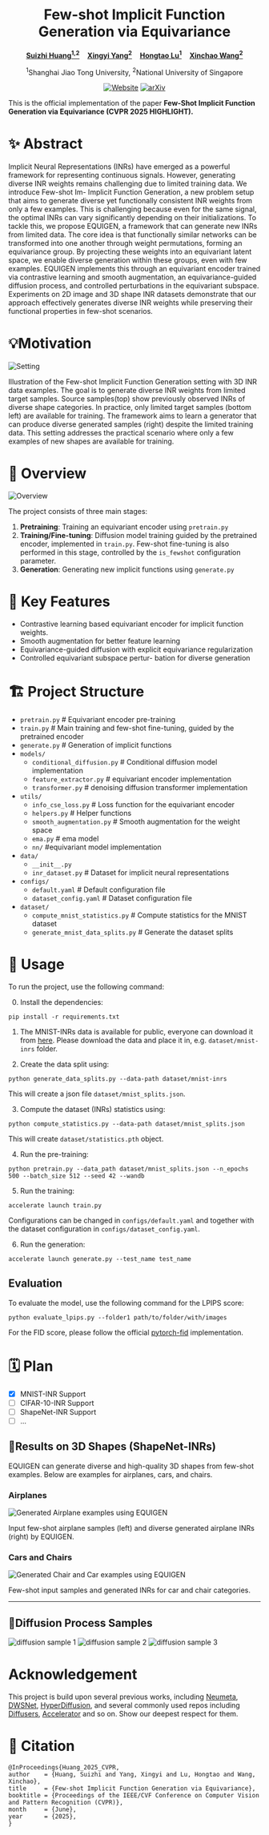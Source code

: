 <p align="center">
  <h1 align="center">Few-shot Implicit Function Generation via Equivariance</h1>
  <div class="authors">
  <p align="center">
    <strong><a href="https://jeandiable.github.io/">Suizhi Huang<sup>1,2</sup></a></strong>
    &nbsp;&nbsp;
    <strong><a href="https://adamdad.github.io/">Xingyi Yang<sup>2</sup></a></strong>
    &nbsp;&nbsp;
    <strong><a href="https://scholar.google.com/citations?user=GtNuBJcAAAAJ&hl=zh-CN">Hongtao Lu<sup>1</sup></a></strong>
    &nbsp;&nbsp;
    <strong><a href="https://sites.google.com/site/sitexinchaowang/">Xinchao Wang<sup>2</sup></a></strong>
  </p>
</div>

<div class="affiliations">
  <p align="center">
<sup>1</sup>Shanghai Jiao Tong University, <sup>2</sup>National University of Singapore
</p>
  </p>


  <p align="center">
<!--   <a href="https://openaccess.thecvf.com/content/CVPR2024/html/Lu_FedHCA2_Towards_Hetero-Client_Federated_Multi-Task_Learning_CVPR_2024_paper.html"><img alt='cvpr' src="https://img.shields.io/badge/CVPR-2024-blue.svg"></a> -->
  <a href="https://jeandiable.github.io/EquiGen/"><img alt='Website' src="https://img.shields.io/badge/Website-EquiGen-blue"></a>
  <a href="https://arxiv.org/abs/2501.01601"><img alt='arXiv' src="https://img.shields.io/badge/arXiv-2501.01601-b31b1b.svg"></a>
  <!-- add a webpage -->


  </p>
</p>

This is the official implementation of the paper **Few-Shot Implicit Function Generation via Equivariance (CVPR 2025 HIGHLIGHT).**

# ✨ Abstract
Implicit Neural Representations (INRs) have emerged as a powerful framework for representing continuous signals. However, generating diverse INR weights remains challenging due to limited training data. We introduce Few-shot Im- Implicit Function Generation, a new problem setup that aims to generate diverse yet functionally consistent INR weights from only a few examples. This is challenging because even for the same signal, the optimal INRs can vary significantly depending on their initializations. To tackle this, we propose EQUIGEN, a framework that can generate new INRs from limited data. The core idea is that functionally similar networks can be transformed into one another through weight permutations, forming an equivariance group. By projecting these weights into an equivariant latent space, we enable diverse generation within these groups, even with few examples. EQUIGEN implements this through an equivariant encoder trained via contrastive learning and smooth augmentation, an equivariance-guided diffusion process, and controlled perturbations in the equivariant subspace. Experiments on 2D image and 3D shape INR datasets demonstrate that our approach effectively generates diverse INR weights while preserving their functional properties in few-shot scenarios.

# 💡Motivation
![Setting](/docs/assets/setting.gif)

  Illustration of the Few-shot Implicit Function Generation setting with 3D INR data examples. The goal is to generate diverse INR weights from limited target samples. Source samples(top) show previously observed INRs of diverse shape categories. In practice, only limited target samples (bottom left) are available for training. The framework aims to learn a generator that can produce diverse generated samples (right) despite the limited training data. This setting addresses the practical scenario where only a few examples of new shapes are available for training.

# 🔭 Overview
![Overview](/docs/assets/Overview.gif)

The project consists of three main stages:

1. **Pretraining**: Training an equivariant encoder using `pretrain.py`
2. **Training/Fine-tuning**: Diffusion model training guided by the pretrained encoder, implemented in `train.py`. Few-shot fine-tuning is also performed in this stage, controlled by the `is_fewshot` configuration parameter.
3. **Generation**: Generating new implicit functions using `generate.py`

# 🔧 Key Features
- Contrastive learning based equivariant encoder for implicit function weights.
- Smooth augmentation for better feature learning
- Equivariance-guided diffusion with explicit equivariance regularization
- Controlled equivariant subspace pertur- bation for diverse generation
   
# 🏗️ Project Structure

- `pretrain.py` # Equivariant encoder pre-training
- `train.py` # Main training and few-shot fine-tuning, guided by the pretrained encoder
- `generate.py` # Generation of implicit functions
- `models/`
  - `conditional_diffusion.py` # Conditional diffusion model implementation
  - `feature_extractor.py` # equivariant encoder implementation
  - `transformer.py` # denoising diffusion transformer implementation
- `utils/`
  - `info_cse_loss.py` # Loss function for the equivariant encoder
  - `helpers.py` # Helper functions
  - `smooth_augmentation.py` # Smooth augmentation for the weight space
  - `ema.py` # ema model
  - `nn/` #equivariant model implementation
- `data/`
  - `__init__.py`
  - `inr_dataset.py` # Dataset for implicit neural representations
- `configs/`
  - `default.yaml` # Default configuration file
  - `dataset_config.yaml` # Dataset configuration file
- `dataset/`
  - `compute_mnist_statistics.py` # Compute statistics for the MNIST dataset
  - `generate_mnist_data_splits.py` # Generate the dataset splits


# 🚀 Usage

To run the project, use the following command:

0. Install the dependencies:

```shell
pip install -r requirements.txt
```

1. The MNIST-INRs data is available for public, everyone can download it from [here](https://www.dropbox.com/sh/56pakaxe58z29mq/AABtWNkRYroLYe_cE3c90DXVa?dl=0). Please download the data and place it in, e.g. `dataset/mnist-inrs` folder.

2. Create the data split using:

```shell
python generate_data_splits.py --data-path dataset/mnist-inrs
```

This will create a json file `dataset/mnist_splits.json`.

3. Compute the dataset (INRs) statistics using:

```shell
python compute_statistics.py --data-path dataset/mnist_splits.json
```

This will create `dataset/statistics.pth` object.

4. Run the pre-training:

```
python pretrain.py --data_path dataset/mnist_splits.json --n_epochs 500 --batch_size 512 --seed 42 --wandb
```

5. Run the training:

```
accelerate launch train.py
```

Configurations can be changed in `configs/default.yaml` and together with the dataset configuration in `configs/dataset_config.yaml`.

6. Run the generation:

```
accelerate launch generate.py --test_name test_name
```

## Evaluation

To evaluate the model, use the following command for the LPIPS score:

```
python evaluate_lpips.py --folder1 path/to/folder/with/images
```

For the FID score, please follow the official [pytorch-fid](https://github.com/mseitzer/pytorch-fid) implementation. 


# 🗓 Plan
- [x] MNIST-INR Support
- [ ] CIFAR-10-INR Support
- [ ] ShapeNet-INR Support
- [ ] ...

<div class="section results">
  <h2>🌟Results on 3D Shapes (ShapeNet-INRs)</h2>
  <p>EQUIGEN can generate diverse and high-quality 3D shapes from few-shot examples. Below are examples for airplanes, cars, and chairs.</p>

  <h3>Airplanes</h3>
  <img src="docs/assets/airplane.png" alt="Generated Airplane examples using EQUIGEN">
  <p class="caption">Input few-shot airplane samples (left) and diverse generated airplane INRs (right) by EQUIGEN.</p>

  <h3>Cars and Chairs</h3>
  <img src="docs/assets/chairs_cars.png" alt="Generated Chair and Car examples using EQUIGEN">
  <p class="caption">Few-shot input samples and generated INRs for car and chair categories.</p>
</div>

<hr>

<div class="section diffusion">
  <h2>🌟Diffusion Process Samples</h2>

  <img src="docs/assets/samp1.gif" alt="diffusion sample 1">
  <!-- <p class="caption">Diffusion process for generating diverse INR weights from limited target samples.</p> -->

  <img src="docs/assets/samp2.gif" alt="diffusion sample 2">
  <!-- <p class="caption">Diffusion process for generating diverse INR weights from limited target samples.</p> -->

  <img src="docs/assets/samp3.gif" alt="diffusion sample 3">
  <!-- <p class="caption">Diffusion process for generating diverse INR weights from limited target samples.</p> -->


</div>

# Acknowledgement
This project is build upon several previous works, including [Neumeta](https://github.com/Adamdad/neumeta), [DWSNet](https://github.com/AvivNavon/DWSNets), [HyperDiffusion](https://github.com/Rgtemze/HyperDiffusion), and several commonly used repos including [Diffusers](https://github.com/huggingface/diffusers), [Accelerator](https://github.com/huggingface/accelerate) and so on. Show our deepest respect for them.

# 📖 Citation
```
@InProceedings{Huang_2025_CVPR,
author    = {Huang, Suizhi and Yang, Xingyi and Lu, Hongtao and Wang, Xinchao},
title     = {Few-shot Implicit Function Generation via Equivariance},
booktitle = {Proceedings of the IEEE/CVF Conference on Computer Vision and Pattern Recognition (CVPR)},
month     = {June},
year      = {2025},
}
```
